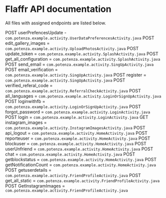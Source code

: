 # Flaffr API documentation

All files with assigned endpoints are listed below.

POST userPrefencesUpdate - ```com.potenza.example.activity.UserDataPreferencesActivity.java```
POST edit_gallery_images = ```com.potenza.example.activity.UploadPhotosActivity.java```
POST update_token = ```com.potenza.example.activity.SplashActivity.java```
POST get_all_configuration = ```com.potenza.example.activity.SplashActivity.java```
POST send_email = ```com.potenza.example.activity.SingUpActivity.java```
POST email_verification = ```com.potenza.example.activity.SingUpActivity.java```
POST register = ```com.potenza.example.activity.SingUpActivity.java```
POST verified_referal_code = ```com.potenza.example.activity.ReferralCheckActivity.java```
POST all_languages = ```com.potenza.example.activity.LoginOrSignUpActivity.java```
POST loginwithfb = ```com.potenza.example.activity.LoginOrSignUpActivity.java```
POST forgot_password = ```com.potenza.example.activity.LoginActivity.java```
POST login = ```com.potenza.example.activity.LoginActivity.java```
GET instagram_images = ```com.potenza.example.activity.InstagramImagesActivity.java```
POST api_logout = ```com.potenza.example.activity.HomeActivity.java```
POST reporteuser = ```com.potenza.example.activity.HomeActivity.java```
POST blockuser = ```com.potenza.example.activity.HomeActivity.java```
POST userUnfriend = ```com.potenza.example.activity.HomeActivity.java```
POST chat = ```com.potenza.example.activity.HomeActivity.java```
POST getblockstatus = ```com.potenza.example.activity.HomeActivity.java```
POST getNotificationCount = ```com.potenza.example.activity.HomeActivity.java```
POST getuserdetails = ```com.potenza.example.activity.FriendProfileActivity.java```
POST get_all_static = ```com.potenza.example.activity.FriendProfileActivity.java```
POST GetInstagramImages = ```com.potenza.example.activity.FriendProfileActivity.java```
